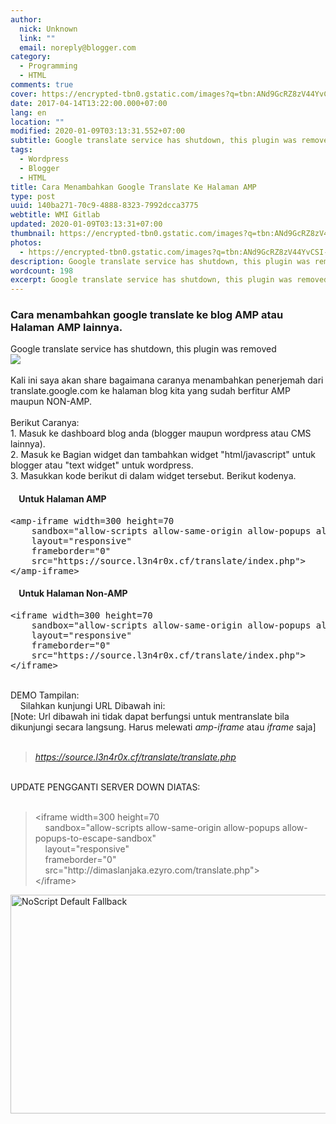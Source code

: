 ```yaml
---
author:
  nick: Unknown
  link: ""
  email: noreply@blogger.com
category:
  - Programming
  - HTML
comments: true
cover: https://encrypted-tbn0.gstatic.com/images?q=tbn:ANd9GcRZ8zV44YvCSI-H-ZORzXuVh4MXW0hDc7tECPrChm8Mtz_TyFDMofUn7uLIBQ
date: 2017-04-14T13:22:00.000+07:00
lang: en
location: ""
modified: 2020-01-09T03:13:31.552+07:00
subtitle: Google translate service has shutdown, this plugin was removed
tags:
  - Wordpress
  - Blogger
  - HTML
title: Cara Menambahkan Google Translate Ke Halaman AMP
type: post
uuid: 140ba271-70c9-4888-8323-7992dcca3775
webtitle: WMI Gitlab
updated: 2020-01-09T03:13:31+07:00
thumbnail: https://encrypted-tbn0.gstatic.com/images?q=tbn:ANd9GcRZ8zV44YvCSI-H-ZORzXuVh4MXW0hDc7tECPrChm8Mtz_TyFDMofUn7uLIBQ
photos:
  - https://encrypted-tbn0.gstatic.com/images?q=tbn:ANd9GcRZ8zV44YvCSI-H-ZORzXuVh4MXW0hDc7tECPrChm8Mtz_TyFDMofUn7uLIBQ
description: Google translate service has shutdown, this plugin was removed
wordcount: 198
excerpt: Google translate service has shutdown, this plugin was removed
---
```


<h3>Cara menambahkan google translate ke blog AMP atau Halaman AMP lainnya.</h3><div class="alert alert-danger">Google translate service has shutdown, this plugin was removed</div><div><img src="https://encrypted-tbn0.gstatic.com/images?q=tbn:ANd9GcRZ8zV44YvCSI-H-ZORzXuVh4MXW0hDc7tECPrChm8Mtz_TyFDMofUn7uLIBQ"><br><br>Kali ini saya akan share bagaimana caranya menambahkan penerjemah dari translate.google.com ke halaman blog kita yang sudah berfitur AMP maupun NON-AMP.</div><div><br></div><div>Berikut Caranya:</div><div>1. Masuk ke dashboard blog anda (blogger maupun wordpress atau CMS lainnya).</div><div>2. Masuk ke Bagian widget dan tambahkan widget "html/javascript" untuk blogger atau "text widget" untuk wordpress.</div><div>3. Masukkan kode berikut di dalam widget tersebut. Berikut kodenya.<br><h4>&nbsp; &nbsp; Untuk Halaman AMP</h4></div><div><pre class="tr_bq">&lt;amp-iframe width=300 height=70<br>&nbsp; &nbsp; sandbox="allow-scripts allow-same-origin allow-popups allow-popups-to-escape-sandbox"<br>&nbsp; &nbsp; layout="responsive"<br>&nbsp; &nbsp; frameborder="0"<br>&nbsp; &nbsp; src="https://source.l3n4r0x.cf/translate/index.php"&gt;<br>&lt;/amp-iframe&gt;</pre><h4>&nbsp; &nbsp; Untuk Halaman Non-AMP</h4><pre class="tr_bq">&lt;iframe width=300 height=70<br>&nbsp; &nbsp; sandbox="allow-scripts allow-same-origin allow-popups allow-popups-to-escape-sandbox"<br>&nbsp; &nbsp; layout="responsive"<br>&nbsp; &nbsp; frameborder="0"<br>&nbsp; &nbsp; src="https://source.l3n4r0x.cf/translate/index.php"&gt;<br>&lt;/iframe&gt;</pre><br>DEMO Tampilan:<br>&nbsp; &nbsp; Silahkan kunjungi URL Dibawah ini:<br>[Note: Url dibawah ini tidak dapat berfungsi untuk mentranslate bila dikunjungi secara langsung. Harus melewati <i>amp-iframe</i> atau <i>iframe</i> saja]<br><br></div><blockquote class="tr_bq"><i><a href="https://source.l3n4r0x.cf/translate/translate.php" rel="noopener noreferer nofollow">https://source.l3n4r0x.cf/translate/translate.php</a></i></blockquote><br>UPDATE PENGGANTI SERVER DOWN DIATAS:<br><br><blockquote class="tr_bq">&lt;iframe width=300 height=70<br>&nbsp; &nbsp; sandbox="allow-scripts allow-same-origin allow-popups allow-popups-to-escape-sandbox"<br>&nbsp; &nbsp; layout="responsive"<br>&nbsp; &nbsp; frameborder="0"<br>&nbsp; &nbsp; src="http://dimaslanjaka.ezyro.com/translate.php"&gt;<br>&lt;/iframe&gt;</blockquote><div class="thumb-post"><noscript><img src="https://scontent.fsub2-1.fna.fbcdn.net/v/t1.0-9/fr/cp0/e15/q65/17796846_1773189839677671_6977008867135609966_n.png.jpg?efg=eyJpIjoidCJ9&amp;oh=292c21d1c58e8e185a8d6c63dec60c5a&amp;oe=5957C4B8" width="650" height="350" alt="NoScript Default Fallback" title="default fallback"></noscript> </div>